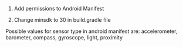 1. Add permissions to Android Manifest
   <uses-permission android:name="android.permission.INTERNET" />
   <uses-permission android:name="android.permission.MANAGE_EXTERNAL_STORAGE"/>

2. Change minsdk to 30 in build.gradle file

Possible values for sensor type in android manifest are:
accelerometer, barometer, compass, gyroscope, light, proximity